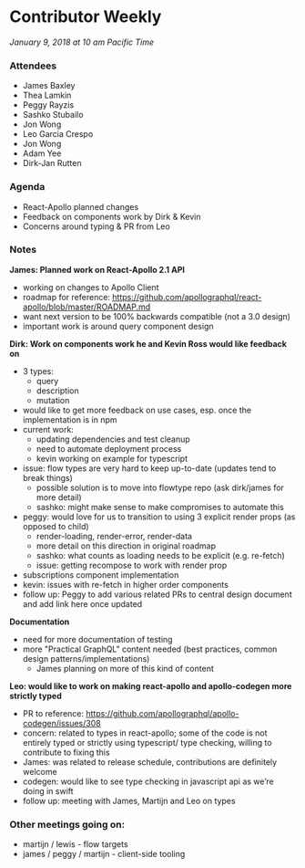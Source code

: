 # Contributor Weekly

*January 9, 2018 at 10 am Pacific Time*

### Attendees
- James Baxley
- Thea Lamkin
- Peggy Rayzis
- Sashko Stubailo
- Jon Wong
- Leo Garcia Crespo
- Jon Wong
- Adam Yee
- Dirk-Jan Rutten

### Agenda

- React-Apollo planned changes
- Feedback on components work by Dirk & Kevin
- Concerns around typing & PR from Leo

### Notes

**James: Planned work on React-Apollo 2.1 API**
- working on changes to Apollo Client
- roadmap for reference: https://github.com/apollographql/react-apollo/blob/master/ROADMAP.md
- want next version to be 100% backwards compatible (not a 3.0 design)
- important work is around query component design

**Dirk: Work on components work he and Kevin Ross would like feedback on**
- 3 types: 
  - query
  - description
  - mutation
- would like to get more feedback on use cases, esp. once the implementation is in npm
- current work:
  - updating dependencies and test cleanup
  - need to automate deployment process
  - kevin working on example for typescript
- issue: flow types are very hard to keep up-to-date (updates tend to break things)
  - possible solution is to move into flowtype repo (ask dirk/james for more detail)
  - sashko: might make sense to make compromises to automate this
- peggy: would love for us to transition to using 3 explicit render props (as opposed to child)
  - render-loading, render-error, render-data
  - more detail on this direction in original roadmap
  - sashko: what counts as loading needs to be explicit (e.g. re-fetch)
  - issue: getting recompose to work with render prop
- subscriptions component implementation
- kevin: issues with re-fetch in higher order components
- follow up: Peggy to add various related PRs to central design document and add link here once updated 

**Documentation**
- need for more documentation of testing 
- more "Practical GraphQL" content needed (best practices, common design patterns/implementations)
  - James planning on more of this kind of content
  
**Leo: would like to work on making react-apollo and apollo-codegen more strictly typed**
- PR to reference: https://github.com/apollographql/apollo-codegen/issues/308
- concern: related to types in react-apollo; some of the code is not entirely typed or strictly using typescript/ type checking, willing to contribute to fixing this
- James: was related to release schedule, contributions are definitely welcome
- codegen: would like to see type checking in javascript api as we’re doing in swift
- follow up: meeting with James, Martijn and Leo on types

### Other meetings going on:
- martijn / lewis - flow targets
- james / peggy / martijn - client-side tooling







  








